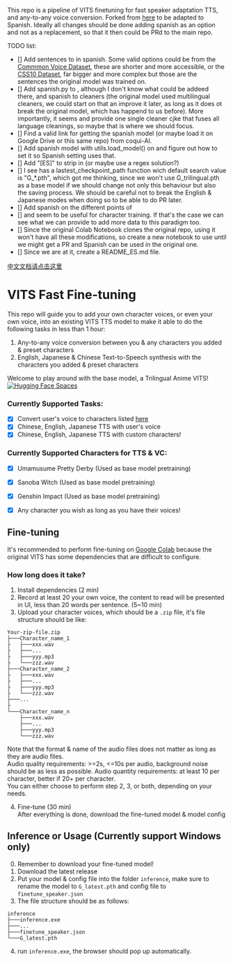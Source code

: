 This repo is a pipeline of VITS finetuning for fast speaker adaptation TTS, and any-to-any voice conversion. 
Forked from [here](https://github.com/Plachtaa/VITS-fast-fine-tuning) to be adapted to Spanish.
Ideally all changes should be done adding spanish as an option and not as a replacement, so that it then could be PRd to the main repo.

TODO list:
- [] Add sentences to [](user_voice/user_voice.txt) in spanish. Some valid options could be from the [Commmon Voice Dataset](https://commonvoice.mozilla.org/en/datasets), these are shorter and more accessible, or the [CSS10 Dataset](https://github.com/Kyubyong/css10), far bigger and more complex but those are the sentences the original model was trained on.
- [] Add spanish.py to [](text), although I don't know what could be addeed there, and spanish to cleaners (the original model used multilingual cleaners, we could start on that an improve it later, as long as it does ot break the original model, which has happend to us before). More importantly, it seems [](configs/finetune_speaker.json) and [](configs/modified_finetune_speaker.json) provide one single cleaner cjke that fuses all language cleanings, so maybe that is where we should focus.
- [] Find a valid link for getting the spanish model (or maybe load it on Google Drive or this same repo) from coqui-AI.
- [] Add spanish model with utils.load_model() on [](finetune_speaker.py) and figure out how to set it so Spanish setting uses that.
- [] Add "\[ES\]" to strip in [](user_voice_collect.py) (or maybe use a regex solution?)
- [] I see [](utils.py) has a lastest_checkpoint_path function wich default search value is "G_*.pth", which got me thinking, since we won't use G_trilingual.pth as a base model if we should change not only this behaviour but also the saving process. We should be careful not to break the English & Japanese modes when doing so to be able to do PR later.
- [] Add spanish on the different points of [](VC_inference.py)
- [] [](voice_upload.py) and [](whisper_transcribe.py) seem to be useful for character training. If that's the case we can see what we can provide to add more data to this paradigm too.
- [] Since the original Colab Notebook clones the original repo, using it won't have all these modifications, so create a new notebook to use until we might get a PR and Spanish can be used in the original one.
- [] Since we are at it, create a README_ES.md file.

[中文文档请点击这里](https://github.com/Plachtaa/VITS-fast-fine-tuning/blob/main/README_ZH.md)
# VITS Fast Fine-tuning
This repo will guide you to add your own character voices, or even your own voice, into an existing VITS TTS model
to make it able to do the following tasks in less than 1 hour:  

1. Any-to-any voice conversion between you & any characters you added & preset characters
2. English, Japanese & Chinese Text-to-Speech synthesis with the characters you added & preset characters  
  

Welcome to play around with the base model, a Trilingual Anime VITS!
[![Hugging Face Spaces](https://img.shields.io/badge/%F0%9F%A4%97%20Hugging%20Face-Spaces-blue)](https://huggingface.co/spaces/Plachta/VITS-Umamusume-voice-synthesizer)

### Currently Supported Tasks:
- [x] Convert user's voice to characters listed [here](https://github.com/SongtingLiu/VITS_voice_conversion/blob/main/configs/finetune_speaker.json)
- [x] Chinese, English, Japanese TTS with user's voice
- [x] Chinese, English, Japanese TTS with custom characters!

### Currently Supported Characters for TTS & VC:
- [x] Umamusume Pretty Derby (Used as base model pretraining)
- [x] Sanoba Witch (Used as base model pretraining)
- [x] Genshin Impact (Used as base model pretraining)
- [x] Any character you wish as long as you have their voices!




## Fine-tuning
It's recommended to perform fine-tuning on [Google Colab](https://colab.research.google.com/drive/1omMhfYKrAAQ7a6zOCsyqpla-wU-QyfZn?usp=sharing)
because the original VITS has some dependencies that are difficult to configure.

### How long does it take? 
1. Install dependencies (2 min)
2. Record at least 20 your own voice, the content to read will be presented in UI, less than 20 words per sentence. (5~10 min)
3. Upload your character voices, which should be a `.zip` file,
it's file structure should be like:
```
Your-zip-file.zip
├───Character_name_1
├   ├───xxx.wav
├   ├───...
├   ├───yyy.mp3
├   └───zzz.wav
├───Character_name_2
├   ├───xxx.wav
├   ├───...
├   ├───yyy.mp3
├   └───zzz.wav
├───...
├
└───Character_name_n
    ├───xxx.wav
    ├───...
    ├───yyy.mp3
    └───zzz.wav
```
Note that the format & name of the audio files does not matter as long as they are audio files.  
Audio quality requirements: >=2s, <=10s per audio, background noise should be as less as possible.
Audio quantity requirements: at least 10 per character, better if 20+ per character.   
You can either choose to perform step 2, 3, or both, depending on your needs.  

4. Fine-tune (30 min)  
After everything is done, download the fine-tuned model & model config

## Inference or Usage (Currently support Windows only)
0. Remember to download your fine-tuned model!
1. Download the latest release
2. Put your model & config file into the folder `inference`, make sure to rename the model to `G_latest.pth` and config file to `finetune_speaker.json`
3. The file structure should be as follows:
```shell
inference
├───inference.exe
├───...
├───finetune_speaker.json
└───G_latest.pth
```
4. run `inference.exe`, the browser should pop up automatically.
